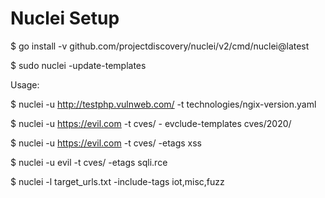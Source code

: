 # Nuclei Setup

$ go install -v github.com/projectdiscovery/nuclei/v2/cmd/nuclei@latest

$ sudo nuclei -update-templates

Usage:

$ nuclei -u http://testphp.vulnweb.com/ -t technologies/ngix-version.yaml

$ nuclei -u https://evil.com -t cves/ - evclude-templates cves/2020/

$ nuclei -u https://evil.com -t cves/ -etags xss

$ nuclei -u evil -t cves/ -etags sqli.rce

$ nuclei -l target_urls.txt -include-tags iot,misc,fuzz
